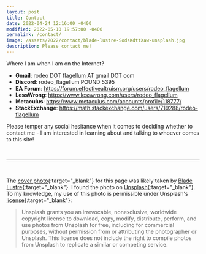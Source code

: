 ```yaml
---
layout: post
title: Contact
date: 2022-04-24 12:16:00 -0400
modified: 2022-05-10 19:57:00 -0400
permalink: /contact/
image: /assets/2022/contact/blade-lustre-SodsKdttXaw-unsplash.jpg
description: Please contact me!
---
```


Where I am when I am on the Internet?

- __Gmail__: rodeo DOT flagellum AT gmail DOT com
- __Discord__: rodeo_flagellum POUND 5395
- __EA Forum__: <https://forum.effectivealtruism.org/users/rodeo_flagellum>
- __LessWrong__: <https://www.lesswrong.com/users/rodeo_flagellum>
- __Metaculus__: <https://www.metaculus.com/accounts/profile/118777/>
- __StackExchange__: <https://math.stackexchange.com/users/719288/rodeo-flagellum>

Please temper any social hesitance when it comes to deciding whether to contact me - I am interested in learning about and talking to whoever comes to this site!

<br>

---

<br>

The [cover photo][cover_photo]{:target="_blank"} for this page was likely taken by [Blade Lustre][author]{:target="_blank"}. I found the photo on [Unsplash][unsplash]{:target="_blank"}. To my knowledge, my use of this photo is permissible under Unsplash's [license][lic]{:target="_blank"}:
>Unsplash grants you an irrevocable, nonexclusive, worldwide copyright license to download, copy, modify, distribute, perform, and use photos from Unsplash for free, including for commercial purposes, without permission from or attributing the photographer or Unsplash. This license does not include the right to compile photos from Unsplash to replicate a similar or competing service.

[cover_photo]: https://unsplash.com/photos/SodsKdttXaw "https://unsplash.com/photos/SodsKdttXaw"

[author]: https://unsplash.com/@zh9c418 "https://unsplash.com/@zh9c418"

[lic]: https://unsplash.com/license "https://unsplash.com/license"

[unsplash]: https://unsplash.com/ "https://unsplash.com/"

